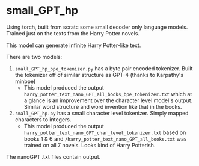 # small_GPT_hp
Using torch, built from scratc some small decoder only language models. Trained just on the texts from the Harry Potter novels.

This model can generate infinite Harry Potter-like text.

There are two models:
1. `small_GPT_hp_bpe_tokenizer.py` has a byte pair encoded tokenizer. Built the tokenizer off of similar structure as GPT-4 (thanks to Karpathy's minbpe)
   * This model produced the output `harry_potter_text_nano_GPT_all_books_bpe_tokenizer.txt` which at a glance is an improvement over the character level model's output. Similar word structure and word invention like that in the books.
2. `small_GPT_hp.py` has a small character level tokenizer. Simply mapped characters to integers.
   * This model produced the output `harry_potter_text_nano_GPT_char_level_tokenizer.txt` based on books 1 & 6 and `/harry_potter_text_nano_GPT_all_books.txt` was trained on all 7 novels. Looks kind of Harry Potterish.



The nanoGPT .txt files contain output.
